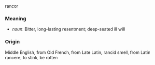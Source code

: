 rancor
### Meaning
+ _noun_: Bitter, long-lasting resentment; deep-seated ill will

### Origin

Middle English, from Old French, from Late Latin, rancid smell, from Latin rancēre, to stink, be rotten
